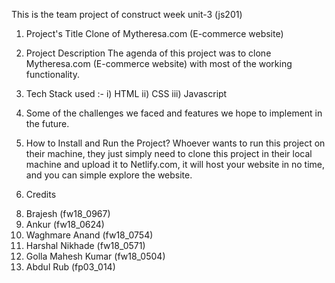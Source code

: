 This is the team project of construct week unit-3 (js201)

1. Project's Title
Clone of Mytheresa.com (E-commerce website)


2. Project Description
 The agenda of this project was to clone Mytheresa.com (E-commerce website) with most of the working functionality.
 
3. Tech Stack used :- 
i) HTML
ii) CSS
iii) Javascript 

4. Some of the challenges we faced and features we hope to implement in the future.







5.  How to Install and Run the Project?
Whoever wants to run this project on their machine, they just simply need to 
clone this project in their local machine and upload it to Netlify.com, it will 
host your website in no time, and you can simple explore the website. 


6. Credits

8) Brajesh (fw18_0967)
9) Ankur (fw18_0624)
10) Waghmare Anand	(fw18_0754)
11) Harshal Nikhade (fw18_0571)
12) Golla Mahesh Kumar (fw18_0504)
13) Abdul Rub (fp03_014)
 
 
 
